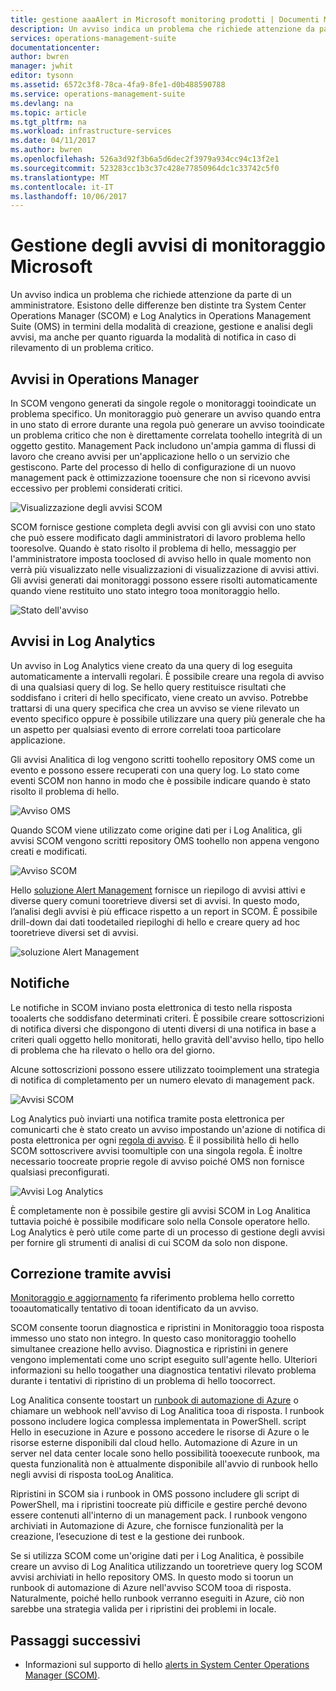 ```yaml
---
title: gestione aaaAlert in Microsoft monitoring prodotti | Documenti Microsoft
description: Un avviso indica un problema che richiede attenzione da parte di un amministratore.  In questo articolo vengono descritte le differenze hello come gli avvisi vengono creati e gestiti in System Center Operations Manager (SCOM) e di Log Analitica e procedure consigliate all'utilizzo di due prodotti di hello per una strategia di gestione degli avvisi ibrido.
services: operations-management-suite
documentationcenter: 
author: bwren
manager: jwhit
editor: tysonn
ms.assetid: 6572c3f8-78ca-4fa9-8fe1-d0b488590788
ms.service: operations-management-suite
ms.devlang: na
ms.topic: article
ms.tgt_pltfrm: na
ms.workload: infrastructure-services
ms.date: 04/11/2017
ms.author: bwren
ms.openlocfilehash: 526a3d92f3b6a5d6dec2f3979a934cc94c13f2e1
ms.sourcegitcommit: 523283cc1b3c37c428e77850964dc1c33742c5f0
ms.translationtype: MT
ms.contentlocale: it-IT
ms.lasthandoff: 10/06/2017
---
```

# <a name="managing-alerts-with-microsoft-monitoring"></a>Gestione degli avvisi di monitoraggio Microsoft
Un avviso indica un problema che richiede attenzione da parte di un amministratore.  Esistono delle differenze ben distinte tra System Center Operations Manager (SCOM) e Log Analytics in Operations Management Suite (OMS) in termini della modalità di creazione, gestione e analisi degli avvisi, ma anche per quanto riguarda la modalità di notifica in caso di rilevamento di un problema critico.

## <a name="alerts-in-operations-manager"></a>Avvisi in Operations Manager
In SCOM vengono generati da singole regole o monitoraggi tooindicate un problema specifico.  Un monitoraggio può generare un avviso quando entra in uno stato di errore durante una regola può generare un avviso tooindicate un problema critico che non è direttamente correlata toohello integrità di un oggetto gestito.  Management Pack includono un'ampia gamma di flussi di lavoro che creano avvisi per un'applicazione hello o un servizio che gestiscono.  Parte del processo di hello di configurazione di un nuovo management pack è ottimizzazione tooensure che non si ricevono avvisi eccessivo per problemi considerati critici.

![Visualizzazione degli avvisi SCOM](media/operations-management-suite-monitoring-alerts/scom-alert-view.png)

SCOM fornisce gestione completa degli avvisi con gli avvisi con uno stato che può essere modificato dagli amministratori di lavoro problema hello tooresolve.  Quando è stato risolto il problema di hello, messaggio per l'amministratore imposta tooclosed di avviso hello in quale momento non verrà più visualizzato nelle visualizzazioni di visualizzazione di avvisi attivi.  Gli avvisi generati dai monitoraggi possono essere risolti automaticamente quando viene restituito uno stato integro tooa monitoraggio hello.

![Stato dell'avviso](media/operations-management-suite-monitoring-alerts/scom-alert-status.png)

## <a name="alerts-in-log-analytics"></a>Avvisi in Log Analytics
Un avviso in Log Analytics viene creato da una query di log eseguita automaticamente a intervalli regolari.  È possibile creare una regola di avviso di una qualsiasi query di log.  Se hello query restituisce risultati che soddisfano i criteri di hello specificato, viene creato un avviso.  Potrebbe trattarsi di una query specifica che crea un avviso se viene rilevato un evento specifico oppure è possibile utilizzare una query più generale che ha un aspetto per qualsiasi evento di errore correlati tooa particolare applicazione.

Gli avvisi Analitica di log vengono scritti toohello repository OMS come un evento e possono essere recuperati con una query log.  Lo stato come eventi SCOM non hanno in modo che è possibile indicare quando è stato risolto il problema di hello.

![Avviso OMS](media/operations-management-suite-monitoring-alerts/oms-alert.png)

Quando SCOM viene utilizzato come origine dati per i Log Analitica, gli avvisi SCOM vengono scritti repository OMS toohello non appena vengono creati e modificati.  

![Avviso SCOM](media/operations-management-suite-monitoring-alerts/scom-alert.png)

Hello [soluzione Alert Management](http://technet.microsoft.com/library/mt484092.aspx) fornisce un riepilogo di avvisi attivi e diverse query comuni tooretrieve diversi set di avvisi.  In questo modo, l’analisi degli avvisi è più efficace rispetto a un report in SCOM.  È possibile drill-down dai dati toodetailed riepiloghi di hello e creare query ad hoc tooretrieve diversi set di avvisi.

![soluzione Alert Management](media/operations-management-suite-monitoring-alerts/alert-management.png)

## <a name="notifications"></a>Notifiche
Le notifiche in SCOM inviano posta elettronica di testo nella risposta tooalerts che soddisfano determinati criteri.  È possibile creare sottoscrizioni di notifica diversi che dispongono di utenti diversi di una notifica in base a criteri quali oggetto hello monitorati, hello gravità dell'avviso hello, tipo hello di problema che ha rilevato o hello ora del giorno.

Alcune sottoscrizioni possono essere utilizzato tooimplement una strategia di notifica di completamento per un numero elevato di management pack.

![Avvisi SCOM](media/operations-management-suite-monitoring-alerts/alerts-overview-scom.png)

Log Analytics può inviarti una notifica tramite posta elettronica per comunicarti che è stato creato un avviso impostando un'azione di notifica di posta elettronica per ogni [regola di avviso](http://technet.microsoft.com/library/mt614775.aspx).  È il possibilità hello di hello SCOM sottoscrivere avvisi toomultiple con una singola regola.  È inoltre necessario toocreate proprie regole di avviso poiché OMS non fornisce qualsiasi preconfigurati.

![Avvisi Log Analytics](media/operations-management-suite-monitoring-alerts/alerts-overview-oms.png)

È completamente non è possibile gestire gli avvisi SCOM in Log Analitica tuttavia poiché è possibile modificare solo nella Console operatore hello.  Log Analytics è però utile come parte di un processo di gestione degli avvisi per fornire gli strumenti di analisi di cui SCOM da solo non dispone.

## <a name="alert-remediation"></a>Correzione tramite avvisi
[Monitoraggio e aggiornamento](http://technet.microsoft.com/library/mt614775.aspx) fa riferimento problema hello corretto tooautomatically tentativo di tooan identificato da un avviso.

SCOM consente toorun diagnostica e ripristini in Monitoraggio tooa risposta immesso uno stato non integro.  In questo caso monitoraggio toohello simultanee creazione hello avviso.  Diagnostica e ripristini in genere vengono implementati come uno script eseguito sull'agente hello.  Ulteriori informazioni su hello toogather una diagnostica tentativi rilevato problema durante i tentativi di ripristino di un problema di hello toocorrect.

Log Analitica consente toostart un [runbook di automazione di Azure](https://azure.microsoft.com/documentation/services/automation/) o chiamare un webhook nell'avviso di Log Analitica tooa di risposta.  I runbook possono includere logica complessa implementata in PowerShell.  script Hello in esecuzione in Azure e possono accedere le risorse di Azure o le risorse esterne disponibili dal cloud hello.  Automazione di Azure in un server nel data center locale sono hello possibilità tooexecute runbook, ma questa funzionalità non è attualmente disponibile all'avvio di runbook hello negli avvisi di risposta tooLog Analitica.

Ripristini in SCOM sia i runbook in OMS possono includere gli script di PowerShell, ma i ripristini toocreate più difficile e gestire perché devono essere contenuti all'interno di un management pack.  I runbook vengono archiviati in Automazione di Azure, che fornisce funzionalità per la creazione, l’esecuzione di test e la gestione dei runbook.

Se si utilizza SCOM come un'origine dati per i Log Analitica, è possibile creare un avviso di Log Analitica utilizzando un tooretrieve query log SCOM avvisi archiviati in hello repository OMS.  In questo modo si toorun un runbook di automazione di Azure nell'avviso SCOM tooa di risposta.  Naturalmente, poiché hello runbook verranno eseguiti in Azure, ciò non sarebbe una strategia valida per i ripristini dei problemi in locale.

## <a name="next-steps"></a>Passaggi successivi
* Informazioni sul supporto di hello [alerts in System Center Operations Manager (SCOM)](https://technet.microsoft.com/library/hh212913.aspx).


